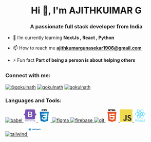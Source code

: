 <h1 align="center">Hi 👋, I'm AJITHKUIMAR G</h1>
<h3 align="center">A passionate full stack developer from India</h3>


- 🌱 I’m currently learning **NextJs , React , Python**

- 📫 How to reach me **ajithkumargunasekar1906@gmail.com**

- ⚡ Fun fact **Part of being a person is about helping others**
<h3 align="left">Connect with me:</h3>
<p align="left">
<a href="/!!" target="blank"><img align="center" src="https://cdn.jsdelivr.net/npm/simple-icons@3.0.1/icons/dev-dot-to.svg" alt="@gokulnath" height="30" width="40" /></a>
<a href="https://twitter.com/ajithkumarg1906" target="blank"><img align="center" src="https://cdn.jsdelivr.net/npm/simple-icons@3.0.1/icons/twitter.svg" alt="gokulnath" height="30" width="40" /></a>
<a href="https://www.linkedin.com/in/ajithkumar-gunasekar-3aba50213/" target="blank"><img align="center" src="https://cdn.jsdelivr.net/npm/simple-icons@3.0.1/icons/linkedin.svg" alt="gokulnath" height="30" width="40" /></a>
</p>

<h3 align="left">Languages and Tools:</h3>
<p align="left"> <a href="https://babeljs.io/" target="_blank"> <img src="https://www.vectorlogo.zone/logos/babeljs/babeljs-icon.svg" alt="babel" width="40" height="40"/> </a> <a href="https://getbootstrap.com" target="_blank"> <img src="https://raw.githubusercontent.com/devicons/devicon/master/icons/bootstrap/bootstrap-plain-wordmark.svg" alt="bootstrap" width="40" height="40"/> </a> <a href="https://www.w3schools.com/css/" target="_blank"> <img src="https://raw.githubusercontent.com/devicons/devicon/master/icons/css3/css3-original-wordmark.svg" alt="css3" width="40" height="40"/> </a> <a href="https://www.figma.com/" target="_blank"> <img src="https://www.vectorlogo.zone/logos/figma/figma-icon.svg" alt="figma" width="40" height="40"/> </a> <a href="https://firebase.google.com/" target="_blank"> <img src="https://www.vectorlogo.zone/logos/firebase/firebase-icon.svg" alt="firebase" width="40" height="40"/> </a> <a href="https://git-scm.com/" target="_blank"> <img src="https://www.vectorlogo.zone/logos/git-scm/git-scm-icon.svg" alt="git" width="40" height="40"/> </a> <a href="https://www.w3.org/html/" target="_blank"> <img src="https://raw.githubusercontent.com/devicons/devicon/master/icons/html5/html5-original-wordmark.svg" alt="html5" width="40" height="40"/> </a> <a href="https://developer.mozilla.org/en-US/docs/Web/JavaScript" target="_blank"> <img src="https://raw.githubusercontent.com/devicons/devicon/master/icons/javascript/javascript-original.svg" alt="javascript" width="40" height="40"/> </a> <a href="https://reactjs.org/" target="_blank"> <img src="https://raw.githubusercontent.com/devicons/devicon/master/icons/react/react-original-wordmark.svg" alt="react" width="40" height="40"/> </a> <a href="https://tailwindcss.com/" target="_blank"> <img src="https://www.vectorlogo.zone/logos/tailwindcss/tailwindcss-icon.svg" alt="tailwind" width="40" height="40"/> </a> <a href="https://webpack.js.org" target="_blank"> <img src="https://raw.githubusercontent.com/devicons/devicon/d00d0969292a6569d45b06d3f350f463a0107b0d/icons/webpack/webpack-original-wordmark.svg" alt="webpack" width="40" height="40"/> </a> </p>

<!-- <p>&nbsp;<img align="center" src="https://github-readme-stats.vercel.app/api?username=bharath-m1&show_icons=true&locale=en" alt="bharath-m1" /></p> -->


<!-- <h3 align="left">Dev Card:</h3>

<a href="https://app.daily.dev/Blow"><img src="https://api.daily.dev/devcards/3c90173aeb934d48bfcab239509d0f9a.png?r=ekb" width="400" alt="Bharath's Dev Card"/></a>
 -->
